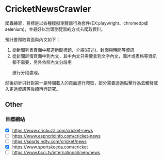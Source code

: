 # CricketNewsCrawler

爬蟲練習，目標是以各種模擬瀏覽器行為套件(EX:playwright、chromedp或selenium)，並最好以無頭瀏覽器的方式去爬取資料。

預計要爬取頁面與內文如下：
1. 從新聞列表頁面中那道新聞標題、介紹(描述)、封面與時間等資訊
2. 從新聞詳情頁面中到內文，其中內文只需要拿到文字內文，圖片或表格等資訊都不需要，另外依照內文分段用<p></p>進行分段處理。

然後初步只針對第一是時間載入的頁面進行爬取，部分需要透過點擊行為去觸發載入更過資訊等後續再行研究。

## Other

### 目標網站

- [x] https://www.cricbuzz.com/cricket-news
- [ ] https://www.espncricinfo.com/cricket-news
- [ ] https://sports.ndtv.com/cricket/news
- [x] https://www.sportskeeda.com/cricket
- [ ] https://www.bcci.tv/international/men/news
